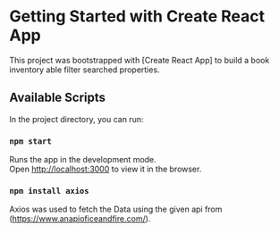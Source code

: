 # Getting Started with Create React App

This project was bootstrapped with [Create React App] to build a book inventory able filter searched properties.

## Available Scripts

In the project directory, you can run:

### `npm start`

Runs the app in the development mode.\
Open [http://localhost:3000](http://localhost:3000) to view it in the browser.

### `npm install axios` 

Axios was used to fetch the Data using the given api from (https://www.anapioficeandfire.com/).
